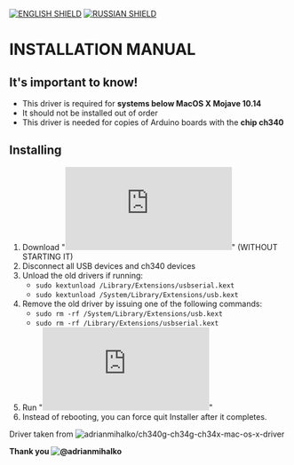 [![ENGLISH SHIELD](https://img.shields.io/badge/-English-08f?style=flat-square)](https://github.com/UBER-BLACK/SoccerRobotsPro/blob/main/src/programs/drivers/ch340/macosx/)
[![RUSSIAN SHIELD](https://img.shields.io/badge/-Русский-444?style=flat-square)](https://github.com/UBER-BLACK/SoccerRobotsPro/blob/main/src/programs/drivers/ch340/macosx/RU_README.md)
# INSTALLATION MANUAL
## It's important to know!
- This driver is required for **systems below MacOS X Mojave 10.14**
- It should not be installed out of order
- This driver is needed for copies of Arduino boards with the **chip ch340**
## Installing
1. Download "**![Driver.pkg](https://github.com/UBER-BLACK/SoccerRobotsPro/raw/main/src/programs/drivers/macosx/Driver.pkg)**" (WITHOUT STARTING IT)
1. Disconnect all USB devices and ch340 devices
1. Unload the old drivers if running:
	* `sudo kextunload /Library/Extensions/usbserial.kext`
	* `sudo kextunload /System/Library/Extensions/usb.kext`
1. Remove the old driver by issuing one of the following commands:
	* `sudo rm -rf /System/Library/Extensions/usb.kext`
	* `sudo rm -rf /Library/Extensions/usbserial.kext`
1. Run "**![Driver.pkg](https://github.com/UBER-BLACK/SoccerRobotsPro/raw/main/src/programs/drivers/macosx/Driver.pkg)**"
1. Instead of rebooting, you can force quit Installer after it completes.



Driver taken from ![adrianmihalko/ch340g-ch34g-ch34x-mac-os-x-driver](https://github.com/adrianmihalko/ch340g-ch34g-ch34x-mac-os-x-driver)

**Thank you ![@adrianmihalko](https://github.com/adrianmihalko)**
